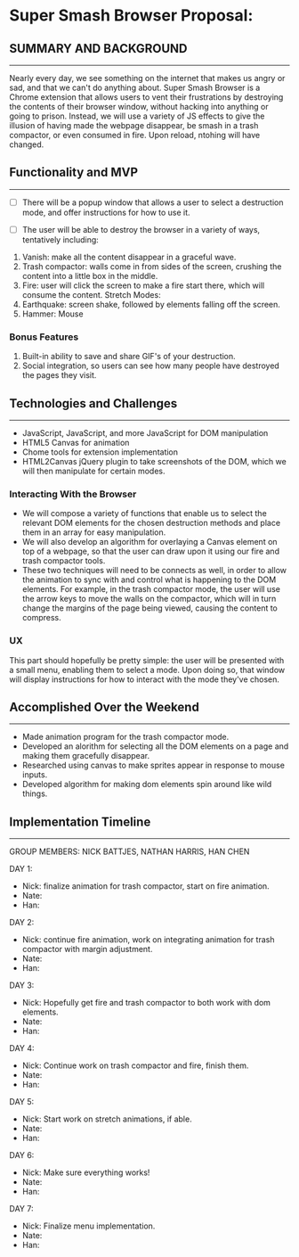 # Super Smash Browser Proposal:

## SUMMARY AND BACKGROUND
---

Nearly every day, we see something on the internet that makes us angry or sad, and that we can't do anything about. Super Smash Browser is a Chrome extension that allows users to vent their frustrations by destroying the contents of their browser window, without hacking into anything or going to prison. Instead, we will use a variety of JS effects to give the illusion of having made the webpage disappear, be smash in a trash compactor, or even consumed in fire. Upon reload, ntohing will have changed.

## Functionality and MVP
---

-[ ] There will be a popup window that allows a user to select a destruction mode, and offer instructions for how to use it.

-[ ] The user will be able to destroy the browser in a variety of ways, tentatively including:
1. Vanish: make all the content disappear in a graceful wave.
2. Trash compactor: walls come in from sides of the screen, crushing the content into a little box in the middle.
3. Fire: user will click the screen to make a fire start there, which will consume the content.
Stretch Modes:
1. Earthquake: screen shake, followed by elements falling off the screen.
2. Hammer: Mouse

### Bonus Features
1. Built-in ability to save and share GIF's of your destruction.
2. Social integration, so users can see how many people have destroyed the pages they visit.

## Technologies and Challenges
---
- JavaScript, JavaScript, and more JavaScript for DOM manipulation
- HTML5 Canvas for animation
- Chome tools for extension implementation
- HTML2Canvas jQuery plugin to take screenshots of the DOM, which we will then manipulate for certain modes.

### Interacting With the Browser
- We will compose a variety of functions that enable us to select the relevant DOM elements for the chosen destruction methods and place them in an array for easy manipulation.
- We will also develop an algorithm for overlaying a Canvas element on top of a webpage, so that the user can draw upon it using our fire and trash compactor tools.
- These two techniques will need to be connects as well, in order to allow the animation to sync with and control what is happening to the DOM elements. For example, in the trash compactor mode, the user will use the arrow keys to move the walls on the compactor, which will in turn change the margins of the page being viewed, causing the content to compress.

### UX
This part should hopefully be pretty simple: the user will be presented with a small menu, enabling them to select a mode. Upon doing so, that window will display instructions for how to interact with the mode they've chosen.

## Accomplished Over the Weekend
---

- Made animation program for the trash compactor mode.
- Developed an alorithm for selecting all the DOM elements on a page and making them gracefully disappear.
- Researched using canvas to make sprites appear in response to mouse inputs.
- Developed algorithm for making dom elements spin around like wild things.


## Implementation Timeline
---
GROUP MEMBERS: NICK BATTJES, NATHAN HARRIS, HAN CHEN

DAY 1:
- Nick: finalize animation for trash compactor, start on fire animation.
- Nate: 
- Han:

DAY 2:
- Nick: continue fire animation, work on integrating animation for trash compactor with margin adjustment.
- Nate: 
- Han:

DAY 3:
- Nick: Hopefully get fire and trash compactor to both work with dom elements.
- Nate: 
- Han:

DAY 4:
- Nick: Continue work on trash compactor and fire, finish them.
- Nate: 
- Han:

DAY 5:
- Nick: Start work on stretch animations, if able.
- Nate: 
- Han:

DAY 6:
- Nick: Make sure everything works!
- Nate: 
- Han:

DAY 7:
- Nick: Finalize menu implementation.
- Nate: 
- Han:
